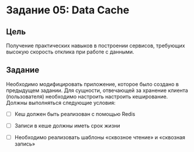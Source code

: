 # Задание 05: Data Cache
## Цель
Получение практических навыков в построении сервисов, требующих высокую
скорость отклика при работе с данными.
## Задание
Необходимо модифицировать приложение, которое было создано в предыдущем
задании. Для сущности, отвечающей за хранение клиента (пользователя) необходимо
настроить настроить кеширование.
Должны выполняться следующие условия:

- [ ] Кеш должен быть реализован с помощью Redis
  
- [ ] Записи в кеше должны иметь срок жизни
  
- [ ] Необходимо реализовать шаблоны «сквозное чтение» и «сквозная
запись»
